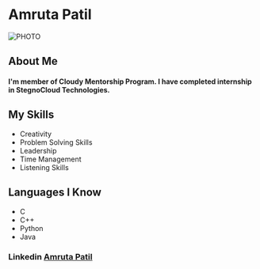 # Amruta Patil

![PHOTO](https://user-images.githubusercontent.com/65021266/82242550-ab1b7b00-995b-11ea-9011-18b8ced897ae.jpg)
## About Me
#### I'm member of Cloudy Mentorship Program. I have completed internship in StegnoCloud Technologies.

## My Skills
- Creativity
- Problem Solving Skills
- Leadership
- Time Management
- Listening Skills

## Languages I Know 
- C 
- C++
- Python
- Java

### Linkedin [Amruta Patil](www.linkedin.com/in/amrutaapatil)
